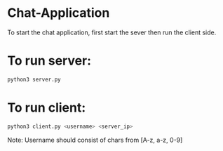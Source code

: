 # Chat-Application

To start the chat application, first start the sever then run the client side.
# To run server:
```bash
python3 server.py
```

# To run client:
```bash
python3 client.py <username> <server_ip>
```

Note: Username should consist of chars from [A-z, a-z, 0-9]
